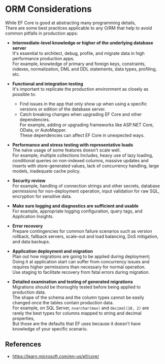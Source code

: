 # ORM Considerations

While EF Core is good at abstracting many programming details,  
There are some best practices applicable to any O/RM that help to avoid common pitfalls in production apps:

- **Intermediate-level knowledge or higher of the underlying database server**  
  It's essential to architect, debug, profile, and migrate data in high performance production apps.  
  For example, knowledge of primary and foreign keys, constraints, indexes, normalization, DML and DDL statements, data types, profiling, etc.

- **Functional and integration testing**  
  It's important to replicate the production environment as closely as possible to:

  - Find issues in the app that only show up when using a specific versions or edition of the database server.
  - Catch breaking changes when upgrading EF Core and other dependencies.  
    For example, adding or upgrading frameworks like ASP.NET Core, OData, or AutoMapper.  
    These dependencies can affect EF Core in unexpected ways.

- **Performance and stress testing with representative loads**  
  The naïve usage of some features doesn't scale well.  
  For example, multiple collections Includes, heavy use of lazy loading, conditional queries on non-indexed columns, massive updates and inserts with store-generated values, lack of concurrency handling, large models, inadequate cache policy.

- **Security review**  
  For example, handling of connection strings and other secrets, database permissions for non-deployment operation, input validation for raw SQL, encryption for sensitive data.

- **Make sure logging and diagnostics are sufficient and usable**  
  For example, appropriate logging configuration, query tags, and Application Insights.

- **Error recovery**  
  Prepare contingencies for common failure scenarios such as version rollback, fallback servers, scale-out and load balancing, DoS mitigation, and data backups.

- **Application deployment and migration**  
  Plan out how migrations are going to be applied during deployment;  
  Doing it at application start can suffer from concurrency issues and requires higher permissions than necessary for normal operation.  
  Use staging to facilitate recovery from fatal errors during migration.

- **Detailed examination and testing of generated migrations**  
  Migrations should be thoroughly tested before being applied to production data.  
  The shape of the schema and the column types cannot be easily changed once the tables contain production data.  
  For example, on SQL Server, `nvarchar(max)` and `decimal(18, 2)` are rarely the best types for columns mapped to string and decimal properties,  
  But those are the defaults that EF uses because it doesn't have knowledge of your specific scenario.

## References

- https://learn.microsoft.com/en-us/ef/core/
